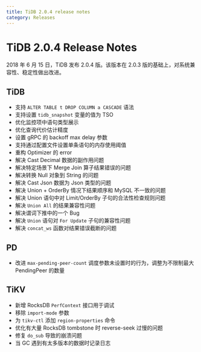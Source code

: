 ```yaml
---
title: TiDB 2.0.4 release notes
category: Releases
---
```


# TiDB 2.0.4 Release Notes

2018 年 6 月 15 日，TiDB 发布 2.0.4 版。该版本在 2.0.3 版的基础上，对系统兼容性、稳定性做出改进。

## TiDB

- 支持 `ALTER TABLE t DROP COLUMN a CASCADE` 语法
- 支持设置 `tidb_snapshot` 变量的值为 TSO
- 优化监控项中语句类型展示
- 优化查询代价估计精度
- 设置 gRPC 的 backoff max delay 参数
- 支持通过配置文件设置单条语句的内存使用阈值
- 重构 Optimizer 的 error 
- 解决 Cast Decimal 数据的副作用问题
- 解决特定场景下 Merge Join 算子结果错误的问题
- 解决转换 Null 对象到 String 的问题
- 解决 Cast Json 数据为 Json 类型的问题
- 解决 Union + OrderBy 情况下结果顺序和 MySQL 不一致的问题
- 解决 Union 语句中对 Limit/OrderBy 子句的合法性检查规则问题
- 解决 `Union All` 的结果兼容性问题
- 解决谓词下推中的一个 Bug
- 解决 `Union` 语句对 `For Update` 子句的兼容性问题
- 解决 `concat_ws` 函数对结果错误截断的问题

## PD

- 改进 `max-pending-peer-count` 调度参数未设置时的行为，调整为不限制最大 PendingPeer 的数量

## TiKV

- 新增 RocksDB `PerfContext` 接口用于调试
- 移除 `import-mode` 参数
- 为 `tikv-ctl` 添加 `region-properties` 命令
- 优化有大量 RocksDB tombstone 时 reverse-seek 过慢的问题
- 修复 `do_sub` 导致的崩溃问题
- 当 GC 遇到有太多版本的数据时记录日志